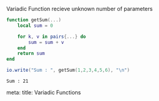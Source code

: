 Variadic Function recieve unknown number of parameters

```lua
function getSum(...)
    local sum = 0

    for k, v in pairs{...} do
        sum = sum + v
    end
    return sum
end

io.write("Sum : ", getSum(1,2,3,4,5,6), "\n")
```
```
Sum : 21
```

<route lang="yaml">
meta:
  title: Variadic Functions
</route>
